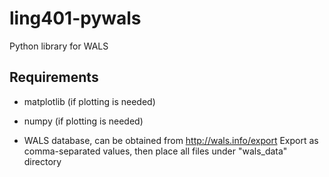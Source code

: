 ling401-pywals
==============

Python library for WALS


Requirements
------------

- matplotlib (if plotting is needed)
- numpy (if plotting is needed)

- WALS database, can be obtained from http://wals.info/export
  Export as comma-separated values, then place all files under "wals_data" directory

